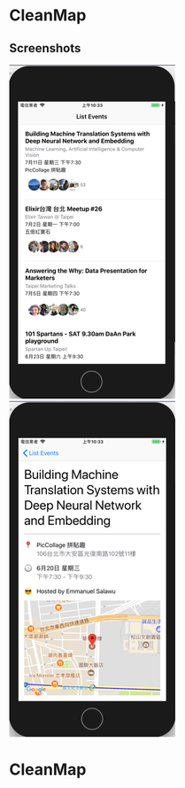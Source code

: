 # CleanMap

## Screenshots
![Alt text](/Screenshots/listevents.png?raw=true "List Events")
![Alt text](/Screenshots/detailedEvents.png?raw=true "PLStrechyVC Demo")
# CleanMap
